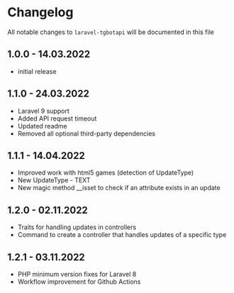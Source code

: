 # Changelog

All notable changes to `laravel-tgbotapi` will be documented in this file

## 1.0.0 - 14.03.2022

- initial release

## 1.1.0 - 24.03.2022

- Laravel 9 support
- Added API request timeout
- Updated readme
- Removed all optional third-party dependencies

## 1.1.1 - 14.04.2022

- Improved work with html5 games (detection of UpdateType)
- New UpdateType - TEXT
- New magic method __isset to check if an attribute exists in an update

## 1.2.0 - 02.11.2022

- Traits for handling updates in controllers
- Command to create a controller that handles updates of a specific type

## 1.2.1 - 03.11.2022

- PHP minimum version fixes for Laravel 8
- Workflow improvement for Github Actions